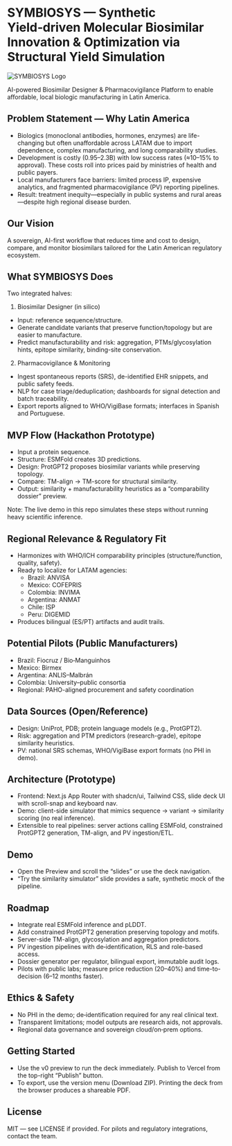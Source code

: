 # SYMBIOSYS — Synthetic Yield‑driven Molecular Biosimilar Innovation & Optimization via Structural Yield Simulation

![SYMBIOSYS Logo](https://hebbkx1anhila5yf.public.blob.vercel-storage.com/Screenshot%202025-08-31%20113422-aqdNwQ5sufPQTvf9BXLR0U4E0DrPiH.png)

AI-powered Biosimilar Designer & Pharmacovigilance Platform to enable affordable, local biologic manufacturing in Latin America.

## Problem Statement — Why Latin America
- Biologics (monoclonal antibodies, hormones, enzymes) are life-changing but often unaffordable across LATAM due to import dependence, complex manufacturing, and long comparability studies.
- Development is costly ($0.95–$2.3B) with low success rates (≈10–15% to approval). These costs roll into prices paid by ministries of health and public payers.
- Local manufacturers face barriers: limited process IP, expensive analytics, and fragmented pharmacovigilance (PV) reporting pipelines.
- Result: treatment inequity—especially in public systems and rural areas—despite high regional disease burden.

## Our Vision
A sovereign, AI-first workflow that reduces time and cost to design, compare, and monitor biosimilars tailored for the Latin American regulatory ecosystem.

## What SYMBIOSYS Does
Two integrated halves:
1) Biosimilar Designer (in silico)
- Input: reference sequence/structure.
- Generate candidate variants that preserve function/topology but are easier to manufacture.
- Predict manufacturability and risk: aggregation, PTMs/glycosylation hints, epitope similarity, binding-site conservation.

2) Pharmacovigilance & Monitoring
- Ingest spontaneous reports (SRS), de-identified EHR snippets, and public safety feeds.
- NLP for case triage/deduplication; dashboards for signal detection and batch traceability.
- Export reports aligned to WHO/VigiBase formats; interfaces in Spanish and Portuguese.

## MVP Flow (Hackathon Prototype)
- Input a protein sequence.
- Structure: ESMFold creates 3D predictions.
- Design: ProtGPT2 proposes biosimilar variants while preserving topology.
- Compare: TM-align → TM-score for structural similarity.
- Output: similarity + manufacturability heuristics as a “comparability dossier” preview.

Note: The live demo in this repo simulates these steps without running heavy scientific inference.

## Regional Relevance & Regulatory Fit
- Harmonizes with WHO/ICH comparability principles (structure/function, quality, safety).
- Ready to localize for LATAM agencies:
  - Brazil: ANVISA
  - Mexico: COFEPRIS
  - Colombia: INVIMA
  - Argentina: ANMAT
  - Chile: ISP
  - Peru: DIGEMID
- Produces bilingual (ES/PT) artifacts and audit trails.

## Potential Pilots (Public Manufacturers)
- Brazil: Fiocruz / Bio‑Manguinhos
- Mexico: Birmex
- Argentina: ANLIS–Malbrán
- Colombia: University–public consortia
- Regional: PAHO-aligned procurement and safety coordination

## Data Sources (Open/Reference)
- Design: UniProt, PDB; protein language models (e.g., ProtGPT2).
- Risk: aggregation and PTM predictors (research-grade), epitope similarity heuristics.
- PV: national SRS schemas, WHO/VigiBase export formats (no PHI in demo).

## Architecture (Prototype)
- Frontend: Next.js App Router with shadcn/ui, Tailwind CSS, slide deck UI with scroll-snap and keyboard nav.
- Demo: client-side simulator that mimics sequence → variant → similarity scoring (no real inference).
- Extensible to real pipelines: server actions calling ESMFold, constrained ProtGPT2 generation, TM-align, and PV ingestion/ETL.

## Demo
- Open the Preview and scroll the “slides” or use the deck navigation.
- “Try the similarity simulator” slide provides a safe, synthetic mock of the pipeline.

## Roadmap
- Integrate real ESMFold inference and pLDDT.
- Add constrained ProtGPT2 generation preserving topology and motifs.
- Server-side TM-align, glycosylation and aggregation predictors.
- PV ingestion pipelines with de‑identification, RLS and role-based access.
- Dossier generator per regulator, bilingual export, immutable audit logs.
- Pilots with public labs; measure price reduction (20–40%) and time-to-decision (6–12 months faster).

## Ethics & Safety
- No PHI in the demo; de‑identification required for any real clinical text.
- Transparent limitations; model outputs are research aids, not approvals.
- Regional data governance and sovereign cloud/on‑prem options.

## Getting Started
- Use the v0 preview to run the deck immediately. Publish to Vercel from the top-right “Publish” button.
- To export, use the version menu (Download ZIP). Printing the deck from the browser produces a shareable PDF.

## License
MIT — see LICENSE if provided. For pilots and regulatory integrations, contact the team.
